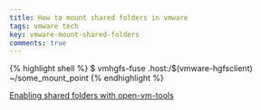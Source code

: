 ```yaml
---
title: How to mount shared folders in vmware
tags: vmware tech
key: vmware-mount-shared-folders
comments: true
---
```


{% highlight shell %}
$ vmhgfs-fuse .host:/$(vmware-hgfsclient) ~/some_mount_point
{% endhighlight %}

<!--more-->

[Enabling shared folders with open-vm-tools][source]

[source]:https://askubuntu.com/questions/580319/enabling-shared-folders-with-open-vm-tools
